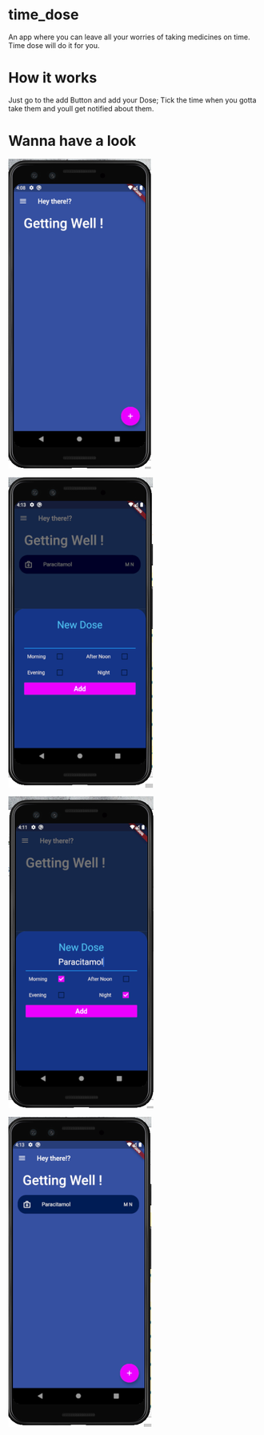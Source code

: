 # time_dose

An app where you can leave all your worries of taking medicines on time. Time dose will do it for you.

# How it works

Just go to the add Button and add your Dose;
Tick the time when you gotta take them and youll get notified about them.

# Wanna have a look

![alt text](https://github.com/rudranshawasthi/time_dose/blob/master/readmeImages/first.png) 

![alt text](https://github.com/rudranshawasthi/time_dose/blob/master/readmeImages/second.png)

![alt text](https://github.com/rudranshawasthi/time_dose/blob/master/readmeImages/third.PNG)

![alt text](https://github.com/rudranshawasthi/time_dose/blob/master/readmeImages/fourth.png)